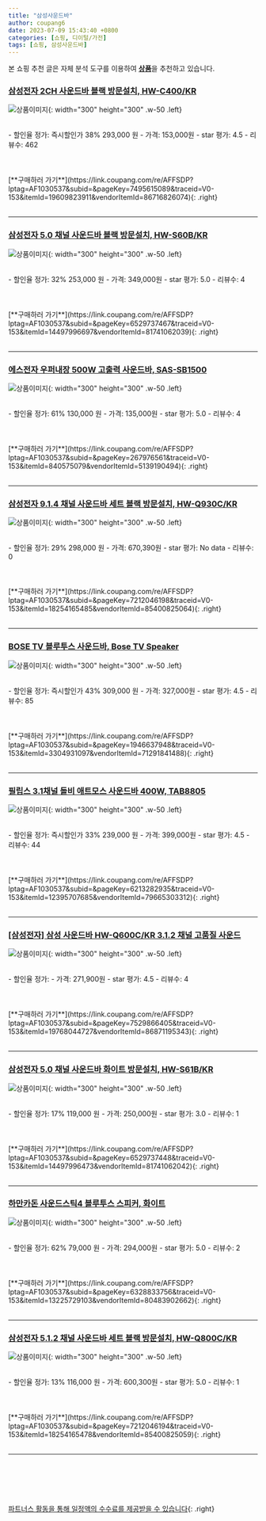 ```yaml
---
title: "삼성사운드바"
author: coupang6
date: 2023-07-09 15:43:40 +0800
categories: [쇼핑, 디이털/가전]
tags: [쇼핑, 삼성사운드바]
---
```


본 쇼핑 추천 글은 자체 분석 도구를 이용하여 [**상품**](https://link.coupang.com/a/bao1ui)을 추천하고 있습니다.

### [삼성전자 2CH 사운드바 블랙 방문설치, HW-C400/KR](https://link.coupang.com/re/AFFSDP?lptag=AF1030537&subid=&pageKey=7495615089&traceid=V0-153&itemId=19609823911&vendorItemId=86716826074)

![상품이미지](https://thumbnail8.coupangcdn.com/thumbnails/remote/230x230ex/image/retail/images/2023/07/28/15/6/0cdc69c8-97c6-4a4f-8ef8-29bf16f6c6dd.jpg){: width="300" height="300" .w-50 .left}


<br>
- 할인율 정가: 즉시할인가 38%  293,000   원
- 가격: 153,000원
- star 평가: 4.5
- 리뷰수: 462
<br>
<br>
<br>
<br>
[**구매하러 가기**](https://link.coupang.com/re/AFFSDP?lptag=AF1030537&subid=&pageKey=7495615089&traceid=V0-153&itemId=19609823911&vendorItemId=86716826074){: .right}
<br>
<br>

---

### [삼성전자 5.0 채널 사운드바 블랙 방문설치, HW-S60B/KR](https://link.coupang.com/re/AFFSDP?lptag=AF1030537&subid=&pageKey=6529737467&traceid=V0-153&itemId=14497996697&vendorItemId=81741062039)

![상품이미지](https://thumbnail9.coupangcdn.com/thumbnails/remote/230x230ex/image/rs_quotation_api/v7pu9qqm/f7ece57930994f82abdb1c15b76857d1.jpg){: width="300" height="300" .w-50 .left}


<br>
- 할인율 정가: 32%  253,000   원
- 가격: 349,000원
- star 평가: 5.0
- 리뷰수: 4
<br>
<br>
<br>
<br>
[**구매하러 가기**](https://link.coupang.com/re/AFFSDP?lptag=AF1030537&subid=&pageKey=6529737467&traceid=V0-153&itemId=14497996697&vendorItemId=81741062039){: .right}
<br>
<br>

---

### [에스전자 우퍼내장 500W 고출력 사운드바, SAS-SB1500](https://link.coupang.com/re/AFFSDP?lptag=AF1030537&subid=&pageKey=267976561&traceid=V0-153&itemId=840575079&vendorItemId=5139190494)

![상품이미지](https://thumbnail10.coupangcdn.com/thumbnails/remote/230x230ex/image/vendor_inventory/d067/8550c3c7b980c97e6af31b63c0a9980c9fa3fd178ff2d52ad00afff9aadd.jpg){: width="300" height="300" .w-50 .left}


<br>
- 할인율 정가: 61%  130,000   원
- 가격: 135,000원
- star 평가: 5.0
- 리뷰수: 4
<br>
<br>
<br>
<br>
[**구매하러 가기**](https://link.coupang.com/re/AFFSDP?lptag=AF1030537&subid=&pageKey=267976561&traceid=V0-153&itemId=840575079&vendorItemId=5139190494){: .right}
<br>
<br>

---

### [삼성전자 9.1.4 채널 사운드바 세트 블랙 방문설치, HW-Q930C/KR](https://link.coupang.com/re/AFFSDP?lptag=AF1030537&subid=&pageKey=7212046198&traceid=V0-153&itemId=18254165485&vendorItemId=85400825064)

![상품이미지](https://thumbnail6.coupangcdn.com/thumbnails/remote/230x230ex/image/retail/images/2023/03/21/12/9/742d8513-a791-4151-aed6-56fd868833d4.jpg){: width="300" height="300" .w-50 .left}


<br>
- 할인율 정가: 29%  298,000   원
- 가격: 670,390원
- star 평가: No data
- 리뷰수: 0
<br>
<br>
<br>
<br>
[**구매하러 가기**](https://link.coupang.com/re/AFFSDP?lptag=AF1030537&subid=&pageKey=7212046198&traceid=V0-153&itemId=18254165485&vendorItemId=85400825064){: .right}
<br>
<br>

---

### [BOSE TV 블루투스 사운드바, Bose TV Speaker](https://link.coupang.com/re/AFFSDP?lptag=AF1030537&subid=&pageKey=1946637948&traceid=V0-153&itemId=3304931097&vendorItemId=71291841488)

![상품이미지](https://thumbnail10.coupangcdn.com/thumbnails/remote/230x230ex/image/retail/images/5037848778835605-d60415e7-0677-426a-90b6-5b5e19860cf4.jpg){: width="300" height="300" .w-50 .left}


<br>
- 할인율 정가: 즉시할인가 43%  309,000   원
- 가격: 327,000원
- star 평가: 4.5
- 리뷰수: 85
<br>
<br>
<br>
<br>
[**구매하러 가기**](https://link.coupang.com/re/AFFSDP?lptag=AF1030537&subid=&pageKey=1946637948&traceid=V0-153&itemId=3304931097&vendorItemId=71291841488){: .right}
<br>
<br>

---

### [필립스 3.1채널 돌비 애트모스 사운드바 400W, TAB8805](https://link.coupang.com/re/AFFSDP?lptag=AF1030537&subid=&pageKey=6213282935&traceid=V0-153&itemId=12395707685&vendorItemId=79665303312)

![상품이미지](https://thumbnail6.coupangcdn.com/thumbnails/remote/230x230ex/image/retail/images/2021/12/01/16/1/cef78623-a4bf-496e-9def-2972f1fb1723.jpg){: width="300" height="300" .w-50 .left}


<br>
- 할인율 정가: 즉시할인가 33%  239,000   원
- 가격: 399,000원
- star 평가: 4.5
- 리뷰수: 44
<br>
<br>
<br>
<br>
[**구매하러 가기**](https://link.coupang.com/re/AFFSDP?lptag=AF1030537&subid=&pageKey=6213282935&traceid=V0-153&itemId=12395707685&vendorItemId=79665303312){: .right}
<br>
<br>

---

### [[삼성전자] 삼성 사운드바 HW-Q600C/KR 3.1.2 채널 고품질 사운드](https://link.coupang.com/re/AFFSDP?lptag=AF1030537&subid=&pageKey=7529866405&traceid=V0-153&itemId=19768044727&vendorItemId=86871195343)

![상품이미지](https://thumbnail10.coupangcdn.com/thumbnails/remote/230x230ex/image/vendor_inventory/c2ea/52fa9741866aa997e0cf7fc4112b78646751bef2d64f89d31a4cc9efaa46.jpg){: width="300" height="300" .w-50 .left}


<br>
- 할인율 정가: 
- 가격: 271,900원
- star 평가: 4.5
- 리뷰수: 4
<br>
<br>
<br>
<br>
[**구매하러 가기**](https://link.coupang.com/re/AFFSDP?lptag=AF1030537&subid=&pageKey=7529866405&traceid=V0-153&itemId=19768044727&vendorItemId=86871195343){: .right}
<br>
<br>

---

### [삼성전자 5.0 채널 사운드바 화이트 방문설치, HW-S61B/KR](https://link.coupang.com/re/AFFSDP?lptag=AF1030537&subid=&pageKey=6529737448&traceid=V0-153&itemId=14497996473&vendorItemId=81741062042)

![상품이미지](https://thumbnail6.coupangcdn.com/thumbnails/remote/230x230ex/image/rs_quotation_api/rvopzf3i/5bdbe208179d4d0788b2146dd57d4371.jpg){: width="300" height="300" .w-50 .left}


<br>
- 할인율 정가: 17%  119,000   원
- 가격: 250,000원
- star 평가: 3.0
- 리뷰수: 1
<br>
<br>
<br>
<br>
[**구매하러 가기**](https://link.coupang.com/re/AFFSDP?lptag=AF1030537&subid=&pageKey=6529737448&traceid=V0-153&itemId=14497996473&vendorItemId=81741062042){: .right}
<br>
<br>

---

### [하만카돈 사운드스틱4 블루투스 스피커, 화이트](https://link.coupang.com/re/AFFSDP?lptag=AF1030537&subid=&pageKey=6328833756&traceid=V0-153&itemId=13225729103&vendorItemId=80483902662)

![상품이미지](https://thumbnail6.coupangcdn.com/thumbnails/remote/230x230ex/image/vendor_inventory/13ea/073e9b4d79a7729345d2ca8e20204db0aa5f84e68d09d74cb77a803d8ae8.jpg){: width="300" height="300" .w-50 .left}


<br>
- 할인율 정가: 62%  79,000   원
- 가격: 294,000원
- star 평가: 5.0
- 리뷰수: 2
<br>
<br>
<br>
<br>
[**구매하러 가기**](https://link.coupang.com/re/AFFSDP?lptag=AF1030537&subid=&pageKey=6328833756&traceid=V0-153&itemId=13225729103&vendorItemId=80483902662){: .right}
<br>
<br>

---

### [삼성전자 5.1.2 채널 사운드바 세트 블랙 방문설치, HW-Q800C/KR](https://link.coupang.com/re/AFFSDP?lptag=AF1030537&subid=&pageKey=7212046194&traceid=V0-153&itemId=18254165478&vendorItemId=85400825059)

![상품이미지](https://thumbnail7.coupangcdn.com/thumbnails/remote/230x230ex/image/retail/images/2023/03/21/12/2/c44c7288-ef3e-4bb3-9068-a7b70f0cbed3.jpg){: width="300" height="300" .w-50 .left}


<br>
- 할인율 정가: 13%  116,000   원
- 가격: 600,300원
- star 평가: 5.0
- 리뷰수: 1
<br>
<br>
<br>
<br>
[**구매하러 가기**](https://link.coupang.com/re/AFFSDP?lptag=AF1030537&subid=&pageKey=7212046194&traceid=V0-153&itemId=18254165478&vendorItemId=85400825059){: .right}
<br>
<br>

---
<br><br><br><br><br> [파트너스 활동을 통해 일정액의 수수료를 제공받을 수 있습니다](https://link.coupang.com/a/bao1ui){: .right}